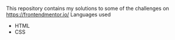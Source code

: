 This repository contains my solutions to some of the challenges on https://frontendmentor.io/ 
Languages used
* HTML
* CSS

